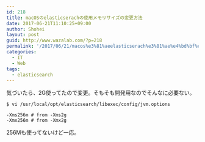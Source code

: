 ```yaml
---
id: 218
title: macOSのelasticserachの使用メモリサイズの変更方法
date: 2017-06-21T11:10:25+09:00
author: Shohei
layout: post
guid: http://www.wazalab.com/?p=218
permalink: '/2017/06/21/macos%e3%81%aeelasticserach%e3%81%ae%e4%bd%bf%e7%94%a8%e3%83%a1%e3%83%a2%e3%83%aa%e3%82%b5%e3%82%a4%e3%82%ba%e3%81%ae%e5%a4%89%e6%9b%b4%e6%96%b9%e6%b3%95/'
categories:
  - IT
  - Web
tags:
  - elasticsearch
---
```

気づいたら、2G使ってたので変更。そもそも開発用なのでそんなに必要ない。

```
$ vi /usr/local/opt/elasticsearch/libexec/config/jvm.options

-Xms256m # from -Xms2g
-Xmx256m # from -Xmx2g
```

256Mも使ってないけど一応。